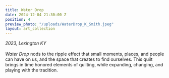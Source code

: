 ```yaml
---
title: Water Drop
date: 2024-12-04 21:30:00 Z
position: 4
preview_photo: "/uploads/WaterDrop_K_Smith.jpeg"
layout: art_collection
---
```


*2023, Lexington KY* <br>
<br>
*Water Drop* nods to the ripple effect that small moments, places, and people can have on us, and the space that creates to find ourselves. This quilt brings in time honored elements of quilting, while expanding, changing, and playing with the tradition. 